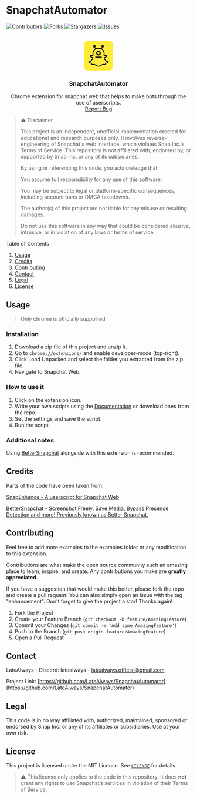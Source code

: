 # SnapchatAutomator

[![Contributors][contributors-shield]][contributors-url]
[![Forks][forks-shield]][forks-url]
[![Stargazers][stars-shield]][stars-url]
[![Issues][issues-shield]][issues-url]



<!-- PROJECT LOGO -->
<br />
<div align="center">
  <a href="https://github.com/LateAlways/SnapchatAutomator">
    <img src="logo.png" alt="Logo" width="80" height="80" style="border-radius: 10px;">
  </a>

<h3 align="center">SnapchatAutomator</h3>

  <p align="center">
    Chrome extension for snapchat web that helps to make bots through the use of userscripts.
    <br /><a href="https://github.com/LateAlways/SnapchatAutomator/issues">Report Bug</a>
  </p>
</div>

>⚠️ Disclaimer
>
>This project is an independent, unofficial implementation created for educational and research purposes only. It involves reverse-engineering of Snapchat's web interface, which violates Snap Inc.'s Terms of Service. This repository is not affiliated with, endorsed by, or supported by Snap Inc. or any of its subsidiaries.
>
>By using or referencing this code, you acknowledge that:
>
>You assume full responsibility for any use of this software.
>
>You may be subject to legal or platform-specific consequences, including account bans or DMCA takedowns.
>
>The author(s) of this project are not liable for any misuse or resulting damages.
>
>Do not use this software in any way that could be considered abusive, intrusive, or in violation of any laws or terms of service.


<!-- TABLE OF CONTENTS -->
<summary>Table of Contents</summary>
<ol>
  <li>
    <a href="#usage">Usage</a>
  </li>
  <li><a href="#credits">Credits</a></li>
  <li><a href="#contributing">Contributing</a></li>
  <li><a href="#contact">Contact</a></li>
  <li><a href="#legal">Legal</a></li>
  <li><a href="#license">License</a></li>
</ol>

## Usage 
>Only chrome is officially supported
### Installation
1. Download a zip file of this project and unzip it.
2. Go to `chrome://extensions/` and enable developer-mode (top-right).
3. Click Load Unpacked and select the folder you extracted from the zip file.
4. Navigate to Snapchat Web.

### How to use it
1. Click on the extension icon.
2. Write your own scripts using the [Documentation](https://github.com/LateAlways/SnapchatAutomator/wiki) or download ones from the repo.
3. Set the settings and save the script.
4. Run the script.

### Additional notes

Using [BetterSnapchat](https://github.com/dclstn/better-snapchat) alongside with this extension is recommended.

## Credits

Parts of the code have been taken from:

[SnapEnhance - A userscript for Snapchat Web](https://github.com/SnapEnhance/web)

[BetterSnapchat - Screenshot Freely, Save Media, Bypass Presence Detection and more! Previously known as Better Snapchat.](https://github.com/dclstn/better-snapchat)

## Contributing

Feel free to add more examples to the examples folder or any modification to this extension.

Contributions are what make the open source community such an amazing place to learn, inspire, and create. Any contributions you make are **greatly appreciated**.

If you have a suggestion that would make this better, please fork the repo and create a pull request. You can also simply open an issue with the tag "enhancement".
Don't forget to give the project a star! Thanks again!

1. Fork the Project
2. Create your Feature Branch (`git checkout -b feature/AmazingFeature`)
3. Commit your Changes (`git commit -m 'Add some AmazingFeature'`)
4. Push to the Branch (`git push origin feature/AmazingFeature`)
5. Open a Pull Request

## Contact

LateAlways - Discord: latealways - latealways.official@gmail.com

Project Link: [https://github.com/LateAlways/SnapchatAutomator](https://github.com/LateAlways/SnapchatAutomator)

## Legal

This code is in no way affiliated with, authorized, maintained, sponsored or endorsed by Snap Inc. or any of its affiliates or subsidiaries. Use at your own risk.

## License

This project is licensed under the MIT License. See [`LICENSE`](./LICENSE) for details.

> ⚠️ This license only applies to the code in this repository. It does **not** grant any rights to use Snapchat’s services in violation of their Terms of Service.

<!-- MARKDOWN LINKS & IMAGES -->
<!-- https://www.markdownguide.org/basic-syntax/#reference-style-links -->
[contributors-shield]: https://img.shields.io/github/contributors/LateAlways/SnapchatAutomator.svg?style=for-the-badge
[contributors-url]: https://github.com/LateAlways/SnapchatAutomator/graphs/contributors
[forks-shield]: https://img.shields.io/github/forks/LateAlways/SnapchatAutomator.svg?style=for-the-badge
[forks-url]: https://github.com/LateAlways/SnapchatAutomator/network/members
[stars-shield]: https://img.shields.io/github/stars/LateAlways/SnapchatAutomator.svg?style=for-the-badge
[stars-url]: https://github.com/LateAlways/SnapchatAutomator/stargazers
[issues-shield]: https://img.shields.io/github/issues/LateAlways/SnapchatAutomator.svg?style=for-the-badge
[issues-url]: https://github.com/LateAlways/SnapchatAutomator/issues
